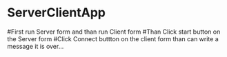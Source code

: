 # ServerClientApp
#First run Server form and than run Client form
#Than Click start button on the Server form 
#Click Connect buttton on the client form than can write a message
it is over...
